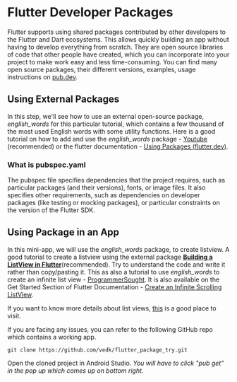 # **Flutter Developer Packages**
Flutter supports using shared packages contributed by other developers to the Flutter and Dart ecosystems. This allows quickly building an app without having to develop everything from scratch. They are open source libraries of code that other people have created, which you can incorporate into your project to make work easy and less time-consuming.
You can find many open source packages, their different versions, examples, usage instructions on [pub.dev](pub.dev "pub.dev").

## **Using External Packages**
In this step, we'll see how to use an external open-source package, *english_words* for this particular tutorial, which contains a few thousand of the most used English words with some utility functions.
Here is a good tutorial on how to add and use the *english_words* package - [Youtube](https://www.youtube.com/watch?v=OYCyUV5919o) (recommended) or the flutter documentation - [Using Packages (flutter.dev)](https://flutter.dev/docs/get-started/codelab#step-2-use-an-external-package).

### What is **pubspec.yaml**
The pubspec file specifies dependencies that the project requires, such as particular packages (and their versions), fonts, or image files. It also specifies other requirements, such as dependencies on developer packages (like testing or mocking packages), or particular constraints on the version of the Flutter SDK.

## **Using Package in an App**
In this mini-app, we will use the *english_words* package, to create listview.
A good tutorial to create a listview using the external package **[Building a ListView in Flutter](https://medium.com/flutter-community/flutter-building-a-listview-in-flutter-3ea0c56dd496)**(recommended). Try to understand the code and write it rather than copy/pasting it.
This as also a tutorial to use *english_words* to create an infinite list view - [ProgrammerSought](https://www.programmersought.com/article/2539538887/).
It is also available on the Get Started Section of Flutter Documentation - [Create an Infinite Scrolling ListView](https://flutter.dev/docs/get-started/codelab#step-4-create-an-infinite-scrolling-listview).

If you want to know more details about list views, [this](https://pusher.com/tutorials/flutter-listviews/) is a good place to visit.

If you are facing any issues, you can refer to the following GitHub repo which contains a working app.
```
git clone https://github.com/vedk/flutter_package_try.git
```
Open the cloned project in Android Studio.
*You will have to click "pub get" in the pop up which comes up on bottom right.*